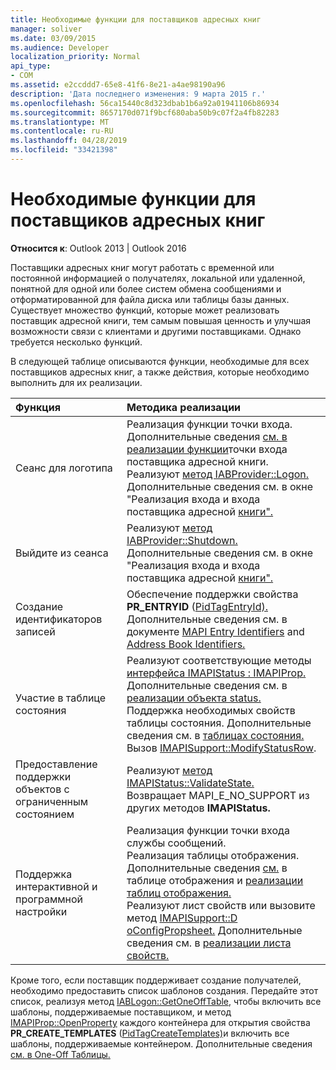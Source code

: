 ```yaml
---
title: Необходимые функции для поставщиков адресных книг
manager: soliver
ms.date: 03/09/2015
ms.audience: Developer
localization_priority: Normal
api_type:
- COM
ms.assetid: e2ccddd7-65e8-41f6-8e21-a4ae98190a96
description: 'Дата последнего изменения: 9 марта 2015 г.'
ms.openlocfilehash: 56ca15440c8d323dbab1b6a92a01941106b86934
ms.sourcegitcommit: 8657170d071f9bcf680aba50b9c07f2a4fb82283
ms.translationtype: MT
ms.contentlocale: ru-RU
ms.lasthandoff: 04/28/2019
ms.locfileid: "33421398"
---
```

# <a name="required-features-for-address-book-providers"></a>Необходимые функции для поставщиков адресных книг

  
  
**Относится к**: Outlook 2013 | Outlook 2016 
  
Поставщики адресных книг могут работать с временной или постоянной информацией о получателях, локальной или удаленной, понятной для одной или более систем обмена сообщениями и отформатированной для файла диска или таблицы базы данных. Существует множество функций, которые может реализовать поставщик адресной книги, тем самым повышая ценность и улучшая возможности связи с клиентами и другими поставщиками. Однако требуется несколько функций.
  
В следующей таблице описываются функции, необходимые для всех поставщиков адресных книг, а также действия, которые необходимо выполнить для их реализации.
  
|**Функция**|**Методика реализации**|
|:-----|:-----|
|Сеанс для логотипа  <br/> | Реализация функции точки входа. Дополнительные сведения [см. в реализации функции](implementing-an-address-book-provider-entry-point-function.md)точки входа поставщика адресной книги.  <br/>  Реализуют [метод IABProvider::Logon.](iabprovider-logon.md) Дополнительные сведения см. в окне "Реализация входа и входа поставщика адресной [книги".](implementing-address-book-provider-logon-and-logoff.md)  <br/> |
|Выйдите из сеанса  <br/> |Реализуют [метод IABProvider::Shutdown.](iabprovider-shutdown.md) Дополнительные сведения см. в окне "Реализация входа и входа поставщика адресной [книги".](implementing-address-book-provider-logon-and-logoff.md)  <br/> |
|Создание идентификаторов записей  <br/> |Обеспечение поддержки свойства **PR_ENTRYID** ([PidTagEntryId).](pidtagentryid-canonical-property.md) Дополнительные сведения см. в документе [MAPI Entry Identifiers](mapi-entry-identifiers.md) and [Address Book Identifiers.](address-book-identifiers.md)  <br/> |
|Участие в таблице состояния  <br/> | Реализуют соответствующие методы [интерфейса IMAPIStatus : IMAPIProp.](imapistatusimapiprop.md) Дополнительные сведения см. в [реализации объекта status.](status-object-implementation.md)  <br/>  Поддержка необходимых свойств таблицы состояния. Дополнительные сведения см. в [таблицах состояния.](status-tables.md)  <br/>  Вызов [IMAPISupport::ModifyStatusRow](imapisupport-modifystatusrow.md).  <br/> |
|Предоставление поддержки объектов с ограниченным состоянием  <br/> | Реализуют [метод IMAPIStatus::ValidateState.](imapistatus-validatestate.md)  <br/>  Возвращает MAPI_E_NO_SUPPORT из других методов **IMAPIStatus.**  <br/> |
|Поддержка интерактивной и программной настройки  <br/> | Реализация функции точки входа службы сообщений.  <br/>  Реализация таблицы отображения. Дополнительные сведения [см.](display-tables.md) в таблице отображения и [реализации таблиц отображения.](display-table-implementation.md)  <br/>  Реализуют лист свойств или вызовите метод [IMAPISupport::D oConfigPropsheet.](imapisupport-doconfigpropsheet.md) Дополнительные сведения см. в [реализации листа свойств.](property-sheet-implementation.md)  <br/> |
   
Кроме того, если поставщик поддерживает создание получателей, необходимо предоставить список шаблонов создания. Передайте этот список, реализуя метод [IABLogon::GetOneOffTable,](iablogon-getoneofftable.md) чтобы включить все шаблоны, поддерживаемые поставщиком, и метод [IMAPIProp::OpenProperty](imapiprop-openproperty.md) каждого контейнера для открытия свойства **PR_CREATE_TEMPLATES** ([PidTagCreateTemplates)](pidtagcreatetemplates-canonical-property.md)и включить все шаблоны, поддерживаемые контейнером. Дополнительные сведения [см. в One-Off Таблицы.](implementing-one-off-tables.md)
  


